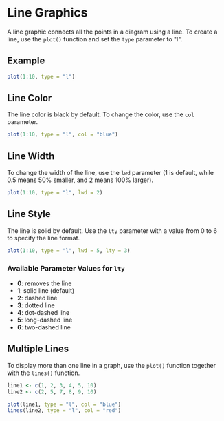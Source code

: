 # Line Graphics

A line graphic connects all the points in a diagram using a line. To create a line, use the `plot()` function and set the `type` parameter to "l".

## Example
```R
plot(1:10, type = "l")
```

## Line Color
The line color is black by default. To change the color, use the `col` parameter.

```R
plot(1:10, type = "l", col = "blue")
```

## Line Width
To change the width of the line, use the `lwd` parameter (1 is default, while 0.5 means 50% smaller, and 2 means 100% larger).

```R
plot(1:10, type = "l", lwd = 2)
```

## Line Style
The line is solid by default. Use the `lty` parameter with a value from 0 to 6 to specify the line format.

```R
plot(1:10, type = "l", lwd = 5, lty = 3)
```

### Available Parameter Values for `lty`
- **0**: removes the line
- **1**: solid line (default)
- **2**: dashed line
- **3**: dotted line
- **4**: dot-dashed line
- **5**: long-dashed line
- **6**: two-dashed line

## Multiple Lines
To display more than one line in a graph, use the `plot()` function together with the `lines()` function.

```R
line1 <- c(1, 2, 3, 4, 5, 10)
line2 <- c(2, 5, 7, 8, 9, 10)

plot(line1, type = "l", col = "blue")
lines(line2, type = "l", col = "red")
```

